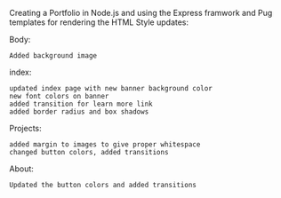 Creating a Portfolio in Node.js and using the Express framwork and Pug templates for rendering the HTML
Style updates:

Body:

    Added background image

index:

    updated index page with new banner background color
    new font colors on banner
    added transition for learn more link
    added border radius and box shadows

Projects:

    added margin to images to give proper whitespace
    changed button colors, added transitions

About: 

    Updated the button colors and added transitions